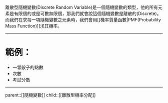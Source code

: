 離散型隨機變數(Discrete Random Variable)是一個隨機變數的類型，他的所有元素是有限個的或是可數無限個，那我們就會說這個隨機變數是離散的(Discrete)。而我們在求每一項隨機變數之元素時，我們會用[[機率質量函數|PMF(Probability Mass Function)]]求其機率。
- - -
# 範例：
- 一顆骰子的點數
- 次數
- 考試分數
- - - 
parent::[[隨機變數]]
child::[[離散型機率分配]]